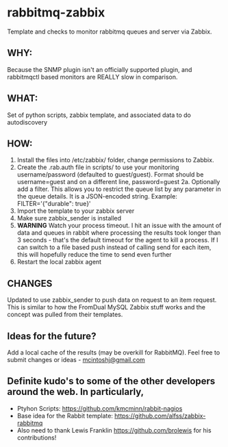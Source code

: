 rabbitmq-zabbix
=======================

Template and checks to monitor rabbitmq queues and server via Zabbix.

## WHY:
Because the SNMP plugin isn't an officially supported plugin, and rabbitmqctl based monitors are REALLY slow in comparison.

## WHAT:
Set of python scripts, zabbix template, and associated data to do autodiscovery

## HOW:
1. Install the files into /etc/zabbix/ folder, change permissions to Zabbix.
2. Create the .rab.auth file in scripts/ to use your monitoring username/password (defaulted to guest/guest).  Format should be username=guest and on a different line, password=guest
2a. Optionally add a filter. This allows you to restrict the queue list by any parameter in the queue details. It is a JSON-encoded string. Example: FILTER='{"durable": true}'
3. Import the template to your zabbix server
4. Make sure zabbix_sender is installed
6. **WARNING** Watch your process timeout.  I hit an issue with the amount of data and queues in rabbit where processing the results took longer than 3 seconds - that's the default timeout for the agent to kill a process.  If I can switch to a file based push instead of calling send for each item, this will hopefully reduce the time to send even further
7. Restart the local zabbix agent

## CHANGES
Updated to use zabbix_sender to push data on request to an item request.  This is similar to how the FromDual MySQL Zabbix stuff works and the concept was pulled from their templates.  

## Ideas for the future?
Add a local cache of the results (may be overkill for RabbitMQ).
Feel free to submit changes or ideas - mcintoshj@gmail.com


## Definite kudo's to some of the other developers around the web.  In particularly,
* Ptyhon Scripts: https://github.com/kmcminn/rabbit-nagios
* Base idea for the Rabbit template:  https://github.com/alfss/zabbix-rabbitmq
* Also need to thank Lewis Franklin https://github.com/brolewis for his contributions!
